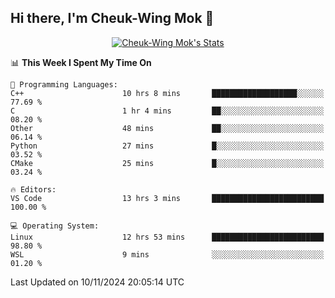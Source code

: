 ## Hi there, I'm Cheuk-Wing Mok 👋

<!--
**mozro0327/mozro0327** is a ✨ _special_ ✨ repository because its `README.md` (this file) appears on your GitHub profile.

Here are some ideas to get you started:

- 🔭 I’m currently working on ...
- 🌱 I’m currently learning ...
- 👯 I’m looking to collaborate on ...
- 🤔 I’m looking for help with ...
- 💬 Ask me about ...
- 📫 How to reach me: ...
- 😄 Pronouns: ...
- ⚡ Fun fact: ...
-->

<p align="center">
  <a href="https://github.com/mozro0327" class="rich-diff-level-one">
    <img src="https://github-readme-stats.vercel.app/api?username=mozro0327&title_color=333&text_color=777" alt="Cheuk-Wing Mok's Stats" >
    <!-- &hide=issues
    <img src="https://github-readme-stats.vercel.app/api?username=mozro0327&hide=issues&title_color=333&text_color=777" alt="Cheuk-Wing Mok's Stats" >
    -->
  </a>
</p>

<!--START_SECTION:waka-->
📊 **This Week I Spent My Time On** 

```text
💬 Programming Languages: 
C++                      10 hrs 8 mins       ███████████████████░░░░░░   77.69 % 
C                        1 hr 4 mins         ██░░░░░░░░░░░░░░░░░░░░░░░   08.20 % 
Other                    48 mins             ██░░░░░░░░░░░░░░░░░░░░░░░   06.14 % 
Python                   27 mins             █░░░░░░░░░░░░░░░░░░░░░░░░   03.52 % 
CMake                    25 mins             █░░░░░░░░░░░░░░░░░░░░░░░░   03.24 % 

🔥 Editors: 
VS Code                  13 hrs 3 mins       █████████████████████████   100.00 % 

💻 Operating System: 
Linux                    12 hrs 53 mins      █████████████████████████   98.80 % 
WSL                      9 mins              ░░░░░░░░░░░░░░░░░░░░░░░░░   01.20 % 
```


 Last Updated on 10/11/2024 20:05:14 UTC
<!--END_SECTION:waka-->
